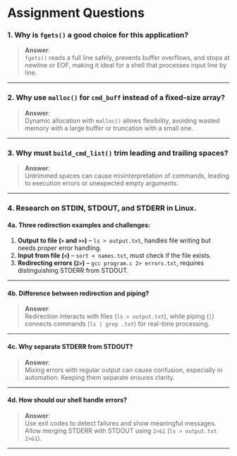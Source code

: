 # Assignment Questions

### 1. Why is `fgets()` a good choice for this application?

> **Answer**:  
`fgets()` reads a full line safely, prevents buffer overflows, and stops at newline or EOF, making it ideal for a shell that processes input line by line.

---

### 2. Why use `malloc()` for `cmd_buff` instead of a fixed-size array?

> **Answer**:  
Dynamic allocation with `malloc()` allows flexibility, avoiding wasted memory with a large buffer or truncation with a small one.

---

### 3. Why must `build_cmd_list()` trim leading and trailing spaces?

> **Answer**:  
Untrimmed spaces can cause misinterpretation of commands, leading to execution errors or unexpected empty arguments.

---

### 4. Research on STDIN, STDOUT, and STDERR in Linux.

#### **4a. Three redirection examples and challenges:**
1. **Output to file (`>` and `>>`)** – `ls > output.txt`, handles file writing but needs proper error handling.  
2. **Input from file (`<`)** – `sort < names.txt`, must check if the file exists.  
3. **Redirecting errors (`2>`)** – `gcc program.c 2> errors.txt`, requires distinguishing STDERR from STDOUT.

---

#### **4b. Difference between redirection and piping?**
> **Answer**:  
Redirection interacts with files (`ls > output.txt`), while piping (`|`) connects commands (`ls | grep .txt`) for real-time processing.

---

#### **4c. Why separate STDERR from STDOUT?**
> **Answer**:  
Mixing errors with regular output can cause confusion, especially in automation. Keeping them separate ensures clarity.

---

#### **4d. How should our shell handle errors?**
> **Answer**:  
Use exit codes to detect failures and show meaningful messages. Allow merging STDERR with STDOUT using `2>&1` (`ls > output.txt 2>&1`).

---


